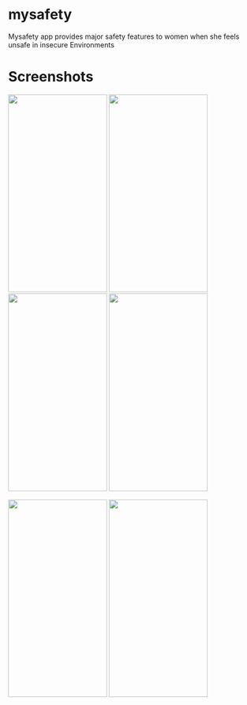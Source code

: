 # mysafety

Mysafety app provides major safety features to women when she feels unsafe in insecure Environments


# Screenshots
<img src="https://user-images.githubusercontent.com/26144019/42167383-9523336c-7e2b-11e8-8110-dc2c2b675517.png" width="200"
 height="400">    <img src="https://user-images.githubusercontent.com/26144019/42167465-cd8c7312-7e2b-11e8-979d-28ae0737b303.png" width="200" height="400">
<img src="https://user-images.githubusercontent.com/26144019/42167412-aa0a8eec-7e2b-11e8-8ebd-f4b1f70d5fbb.jpg" width="200"
 height="400">  <img src="https://user-images.githubusercontent.com/26144019/42167400-a098f3bc-7e2b-11e8-8510-1559c7cbb941.jpg" width="200" 
 height="400">

<img src="https://user-images.githubusercontent.com/26144019/42167531-fd4d4176-7e2b-11e8-838b-12c36aa872dc.png" width="200" 
 height="400">   <img src="https://user-images.githubusercontent.com/26144019/42167554-07c2e3fe-7e2c-11e8-92df-350fab5aeb5f.png" width="200"
height="400">




